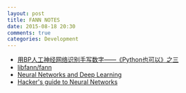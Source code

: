 ```yaml
---
layout: post
title: FANN NOTES
date: 2015-08-18 20:30
comments: true
categories: Development
---
```



* [用BP人工神经网络识别手写数字——《Python也可以》之三 ](http://pythonic.zoomquiet.io/data/20120202112907/index.html)
* [libfann/fann](https://github.com/libfann/fann)
* [Neural Networks and Deep Learning](http://neuralnetworksanddeeplearning.com/index.html)
* [Hacker's guide to Neural Networks](http://karpathy.github.io/neuralnets/)